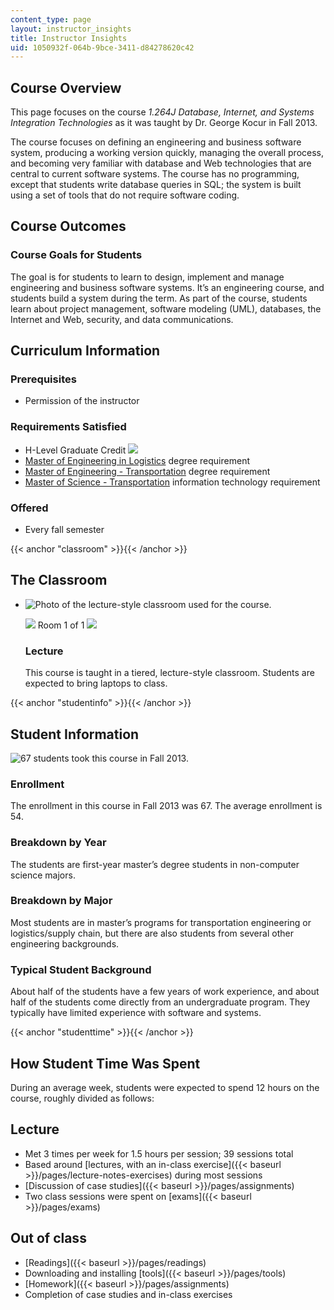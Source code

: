 ```yaml
---
content_type: page
layout: instructor_insights
title: Instructor Insights
uid: 1050932f-064b-9bce-3411-d84278620c42
---
```


Course Overview
---------------

This page focuses on the course _1.264J Database, Internet, and Systems Integration Technologies_ as it was taught by Dr. George Kocur in Fall 2013.

The course focuses on defining an engineering and business software system, producing a working version quickly, managing the overall process, and becoming very familiar with database and Web technologies that are central to current software systems. The course has no programming, except that students write database queries in SQL; the system is built using a set of tools that do not require software coding.

Course Outcomes
---------------

### Course Goals for Students

The goal is for students to learn to design, implement and manage engineering and business software systems. It’s an engineering course, and students build a system during the term. As part of the course, students learn about project management, software modeling (UML), databases, the Internet and Web, security, and data communications.

Curriculum Information
----------------------

### Prerequisites

*   Permission of the instructor

### Requirements Satisfied

*   H-Level Graduate Credit ![](/images/educator/icon-question-hlevel.png)
*   [Master of Engineering in Logistics](https://scm.mit.edu/) degree requirement
*   [Master of Engineering - Transportation](https://cee.mit.edu/graduate/MEng/Transportation) degree requirement
*   [Master of Science - Transportation](http://cee.mit.edu/graduate/mst) information technology requirement

### Offered

*   Every fall semester

{{< anchor "classroom" >}}{{< /anchor >}}

The Classroom
-------------

*   ![Photo of the lecture-style classroom used for the course.](BASEURL_PLACEHOLDER/resources/1-264_classroom-1)
    
    ![](/images/educator/classroom_prev_dim.png) Room 1 of 1 ![](/images/educator/classroom_next_dim.png)
    
    ### Lecture
    
    This course is taught in a tiered, lecture-style classroom. Students are expected to bring laptops to class.
    

{{< anchor "studentinfo" >}}{{< /anchor >}}

Student Information
-------------------

![67 students took this course in Fall 2013.](BASEURL_PLACEHOLDER/resources/1-264_stat-students)

### Enrollment

The enrollment in this course in Fall 2013 was 67. The average enrollment is 54.

### Breakdown by Year

The students are first-year master’s degree students in non-computer science majors.

### Breakdown by Major

Most students are in master’s programs for transportation engineering or logistics/supply chain, but there are also students from several other engineering backgrounds.

### Typical Student Background

About half of the students have a few years of work experience, and about half of the students come directly from an undergraduate program. They typically have limited experience with software and systems.

{{< anchor "studenttime" >}}{{< /anchor >}}

How Student Time Was Spent
--------------------------

During an average week, students were expected to spend 12 hours on the course, roughly divided as follows:

Lecture
-------

*   Met 3 times per week for 1.5 hours per session; 39 sessions total
*   Based around [lectures, with an in-class exercise]({{< baseurl >}}/pages/lecture-notes-exercises) during most sessions
*   [Discussion of case studies]({{< baseurl >}}/pages/assignments)
*   Two class sessions were spent on [exams]({{< baseurl >}}/pages/exams)

Out of class
------------

*   [Readings]({{< baseurl >}}/pages/readings)
*   Downloading and installing [tools]({{< baseurl >}}/pages/tools)
*   [Homework]({{< baseurl >}}/pages/assignments)
*   Completion of case studies and in-class exercises
